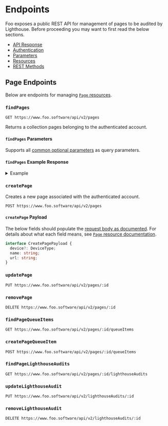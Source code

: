 # Endpoints

Foo exposes a public REST API for management of pages to be audited by Lighthouse. Before proceeding you may want to first read the below sections.

- [API Response](./api-response.md)
- [Authentication](./authentication.md)
- [Parameters](./parameters.md)
- [Resources](./resources.md)
- [REST Methods](./rest-methods.md)

## Page Endpoints

Below are endpoints for managing [`Page` resources](./resources#page).

### `findPages`

```
GET https://www.foo.software/api/v2/pages
```

Returns a collection pages belonging to the authenticated account.

#### `findPages` Parameters

Supports all [common optional parameters](./parameters.md) as query parameters.

#### `findPages` Example Response

<details>
  <summary>Example</summary>
  
```json
{
  "data": [
    {
      "url" : "https://www.foo.software/lighthouse",
      "createdAt" : "2020-09-06T17:50:00.127Z",
      "device" : "mobile",
      "name" : "Lighthouse Page",
      "id" : "5f55214823d9f90038cb2d7b"
    },
    {
      "name" : "Web Vitals Page",
      "device" : "mobile",
      "id" : "5f55201023d9f90038cb2d74",
      "createdAt" : "2020-09-06T17:44:48.862Z",
      "url" : "https://www.foo.software/web-vitals/"
    }
  ]
}
```
</details>

### `createPage`

Creates a new page associated with the authenticated account.

```
POST https://www.foo.software/api/v2/pages
```

#### `createPage` Payload

The below fields should populate the [request body as documented](./rest-methods#post). For details about what each field means, see [`Page` resource documentation](./resources#page).

```typescript
interface CreatePagePayload {
  device?: DeviceType;
  name: string;
  url: string;
}
```

### `updatePage`

```
PUT https://www.foo.software/api/v2/pages/:id
```

### `removePage`

```
DELETE https://www.foo.software/api/v2/pages/:id
```

### `findPageQueueItems`

```
GET https://www.foo.software/api/v2/pages/:id/queueItems
```

### `createPageQueueItem`

```
POST https://www.foo.software/api/v2/pages/:id/queueItems
```

### `findPageLighthouseAudits`

```
GET https://www.foo.software/api/v2/pages/:id/lighthouseAudits
```

### `updateLighthouseAudit`

```
PUT https://www.foo.software/api/v2/lighthouseAudits/:id
```

### `removeLighthouseAudit`

```
DELETE https://www.foo.software/api/v2/lighthouseAudits/:id
```
